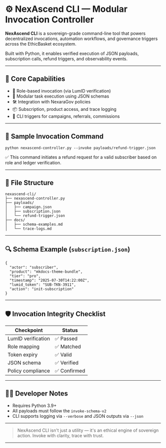 # ⚙️ NexAscend CLI — Modular Invocation Controller

**NexAscend CLI** is a sovereign-grade command-line tool that powers decentralized invocations, automation workflows, and governance triggers across the EthicBasket ecosystem.

Built with Python, it enables verified execution of JSON payloads, subscription calls, refund triggers, and observability events.

---

## 🚀 Core Capabilities

- 🔐 Role-based invocation (via LumID verification)
- 🧩 Modular task execution using JSON schemas
- 🛠️ Integration with NexaraGov policies
- 📦 Subscription, product access, and trace logging
- 🧮 CLI triggers for campaigns, referrals, commissions

---

## 🧪 Sample Invocation Command

```
python nexascend-controller.py --invoke payloads/refund-trigger.json
```

✅ This command initiates a refund request for a valid subscriber based on role and ledger verification.

---

## 📁 File Structure

```
nexascend-cli/
├── nexascend-controller.py
├── payloads/
│   ├── campaign.json
│   ├── subscription.json
│   └── refund-trigger.json
├── docs/
│   ├── schema-examples.md
│   └── trace-logs.md
```

---

## 🔍 Schema Example (`subscription.json`)

```
{
  "actor": "subscriber",
  "product": "mkdocs-theme-bundle",
  "tier": "pro",
  "timestamp": "2025-07-30T14:22:00Z",
  "lumid_token": "SUB-TKN-3911",
  "action": "init-subscription"
}
```

---

## 🛡️ Invocation Integrity Checklist

| Checkpoint        | Status   |
|-------------------|----------|
| LumID verification| ✅ Passed |
| Role mapping      | ✅ Matched |
| Token expiry      | ✅ Valid  |
| JSON schema       | ✅ Verified |
| Policy compliance | ✅ Confirmed |

---

## 🧑‍💻 Developer Notes

- Requires Python 3.9+
- All payloads must follow the `invoke-schema-v2`
- CLI supports logging via `--verbose` and JSON outputs via `--json`

---

> NexAscend CLI isn't just a utility — it's an ethical engine of sovereign action. Invoke with clarity, trace with trust.


---

